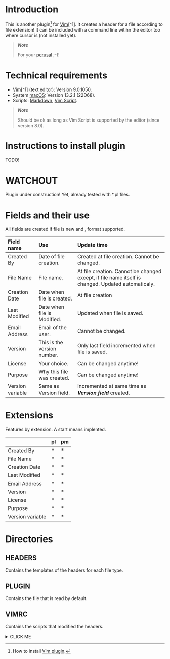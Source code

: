 # Introduction
This is another plugin[^2] for [Vim](https://en.wikipedia.org/wiki/Vim_(text_editor))[^1]. It creates a header for a file according to file extension! 
It can be included with a command line witihn the editor too where cursor is (not installed yet).

>***Note***
>
> For your [perusal](https://opensource.com/article/20/2/how-install-vim-plugins) ;-)!

# Technical requirements

- [Vim](https://en.wikipedia.org/wiki/Vim_(text_editor))[^1] (text editor): Version 9.0.1050.
- System [macOS](https://en.wikipedia.org/wiki/MacOS): Version 13.2.1 (22D68).
- Scripts: [Markdown](https://en.wikipedia.org/wiki/Markdown), [Vim Script](https://en.wikipedia.org/wiki/Vim_(text_editor)#Vim_script).

[^1]: About [Vim](https://www.vim.org/about.php).
[^2]: How to install [Vim plugin](https://linuxhandbook.com/install-vim-plugins/).

>***Note***
>
> Should be ok as long as Vim Script is supported by the editor (since version 8.0).

# Instructions to install plugin
TODO!

# WATCHOUT
Plugin under construction! 
Yet, already tested with *.pl files.



# Fields and their use

All fields are created if file is new and , format supported.

| Field name     | Use      | Update time |
| :--- | :--- | :--- |
| Created By | Date of file creation.| Created at file creation. Cannot be changed. |
| File Name | File name. | At file creation. Cannot be changed except, if file name itself is changed. Updated automaticaly. |
| Creation Date | Date when file is created. | At file creation|
| Last Modified | Date when file is Modified. | Updated when file is saved. |
| Email Address | Email of the user. | Cannot be changed. |
| Version | This is the version number. | Only last field incremented when file is saved. |
| License | Your choice. | Can be changed anytime! |
| Purpose | Why this file was created. |  Can be changed anytime! |
| Version variable  | Same as Version field. | Incremented at same time as ***Version field*** created. |


# Extensions

Features by extension. A start means implented.

|      | pl      |pm |
| --- | --- | --- |
| Created By | * | * |
| File Name | * | * |
| Creation Date | * | * |
| Last Modified | * | * |
| Email Address | * | * |
| Version | * | * |
| License | * | * |
| Purpose | * | * |
| Version variable  | * | * |

# Directories


## HEADERS
Contains the templates of the headers for each file type.

## PLUGIN
Contains the file that is read by default.

## VIMRC
Contains the scripts that modified the headers.  

<details><summary>CLICK ME</summary>
<p>

```
MyHeadersFill_file
├── README.md
├── headers
│   ├── Makefile_header.txt
│   ├── c++_header.txt
│   ├── c_header.txt
│   ├── cgi_header.txt
│   ├── cpp_header.txt
│   ├── css_header.txt
│   ├── h_header.txt
│   ├── htm_header.txt
│   ├── html_header.txt
│   ├── js_header.txt
│   ├── p6_header.txt
│   ├── php_header.txt
│   ├── pl6_header.txt
│   ├── pl_header.txt
│   ├── pm6_header.txt
│   ├── pm_header.txt
│   ├── raku_header.txt
│   ├── sh_header.txt
│   ├── t_header.txt
│   ├── xml_header.txt
│   └── xsl_header.txt
├── plugin
│   └── MyHeadersFill_file.vim
└── vimrc
    ├── Makefile_vimrc
    ├── c_vimrc
    ├── cgi_vimrc
    ├── cpp_vimrc
    ├── css_vimrc
    ├── h_vimrc
    ├── html_vimrc
    ├── js_vimrc
    ├── p6_vimrc
    ├── php_vimrc
    ├── pl_vimrc
    ├── pl_vimrc.old
    ├── pm_vimrc
    ├── sh_vimrc
    ├── testFileType_vimrc
    ├── tests_vimrc
    ├── update_version_header.sh
    ├── xml_vimrc
    └── xsl_vimrc

3 directories, 42 files
```
</p>
</details>
